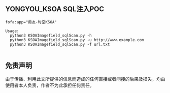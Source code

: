## YONGYOU_KSOA SQL注入POC
```
fofa:app="用友-时空KSOA"
```
```
Usage:
  python3 KSOAImagefield_sqlScan.py -h
  python3 KSOAImagefield_sqlScan.py -u http://www.example.com
  python3 KSOAImagefield_sqlScan.py -f url.txt
```
![]()

## 免责声明
由于传播、利用此文所提供的信息而造成的任何直接或者间接的后果及损失，均由使用者本人负责，作者不为此承担任何责任。
